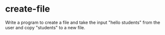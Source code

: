 # create-file
Write a program to create a file and take the input "hello students" from the user and copy "students" to a new file.

